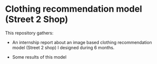# Clothing recommendation model (Street 2 Shop) 

This repository gathers:

- An internship report about an image based clothing recommendation model (Street 2 shop) I designed during 6 months.

- Some results of this model

